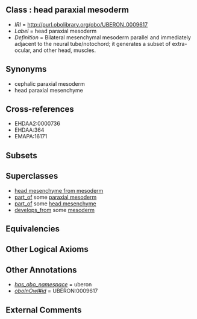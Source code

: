 
## Class : head paraxial mesoderm

 * *IRI* = http://purl.obolibrary.org/obo/UBERON_0009617
 * *Label* = head paraxial mesoderm
 * *Definition* = Bilateral mesenchymal mesoderm parallel and immediately adjacent to the neural tube/notochord; it generates a subset of extra-ocular, and other head, muscles.

## Synonyms

 * cephalic paraxial mesoderm
 * head paraxial mesenchyme

## Cross-references

 * EHDAA2:0000736
 * EHDAA:364
 * EMAPA:16171

## Subsets


## Superclasses

 * [head mesenchyme from mesoderm](../../UBERON/04/UBERON_0006904.md)
 * [part_of](../../BFO/50/BFO_0000050.md) some [paraxial mesoderm](../../UBERON/77/UBERON_0003077.md)
 * [part_of](../../BFO/50/BFO_0000050.md) some [head mesenchyme](../../UBERON/53/UBERON_0005253.md)
 * [develops_from](../../RO/02/RO_0002202.md) some [mesoderm](../../UBERON/26/UBERON_0000926.md)

## Equivalencies


## Other Logical Axioms


## Other Annotations

 * *[has_obo_namespace](../../ce/oboInOwl#hasOBONamespace.md)* = uberon
 * *[oboInOwl#id](../../id/oboInOwl#id.md)* = UBERON:0009617

## External Comments

